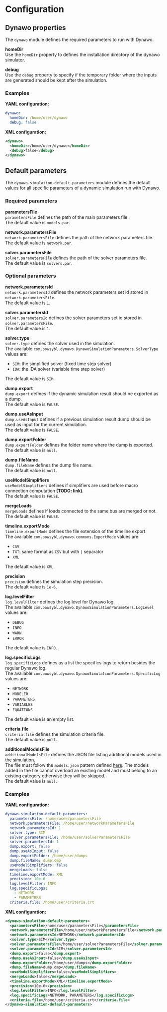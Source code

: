 # Configuration

## Dynawo properties
The `dynawo` module defines the required parameters to run with Dynawo.

**homeDir**  
Use the `homeDir` property to defines the installation directory of the dynawo simulator.

**debug**  
Use the `debug` property to specify if the temporary folder where the inputs are generated should be kept after the simulation.

### Examples

**YAML configuration:**
```yaml
dynawo:
  homeDir: /home/user/dynawo
  debug: false
```

**XML configuration:**
```xml
<dynawo>
  <homeDir>/home/user/dynawo</homeDir>
  <debug>false</debug>
</dynawo>
```

## Default parameters
The `dynawo-simulation-default-parameters` module defines the default values for all specific parameters of a dynamic simulation run with Dynawo.

### Required parameters

**parametersFile**  
`parametersFile` defines the path of the main parameters file.  
The default value is `models.par`.

**network.parametersFile**  
`network.parametersFile` defines the path of the network parameters file.  
The default value is `network.par`.

**solver.parametersFile**  
`solver.parametersFile` defines the path of the solver parameters file.  
The default value is `solvers.par`.

### Optional parameters

**network.parametersId**  
`network.parametersId` defines the network parameters set id stored in `network.parametersFile`.  
The default value is `1`.

**solver.parametersId**  
`solver.parametersId` defines the solver parameters set id stored in `solver.parametersFile`.  
The default value is `1`.

**solver.type**  
`solver.type` defines the solver used in the simulation.  
The available `com.powsybl.dynawo.DynawoSimulationParameters.SolverType` values are:
- `SIM`: the simplified solver (fixed time step solver)
- `IDA`: the IDA solver (variable time step solver)

The default value is `SIM`.

**dump.export**  
`dump.export` defines if the dynamic simulation result should be exported as a dump.  
The default value is `FALSE`.

**dump.useAsInput**  
`dump.useAsInput` defines if a previous simulation result dump should be used as input for the current simulation.  
The default value is `FALSE`.

**dump.exportFolder**  
`dump.exportFolder` defines the folder name where the dump is exported.  
The default value is `null`.

**dump.fileName**  
`dump.fileName` defines the dump file name.  
The default value is `null`.

**useModelSimplifiers**  
`useModelSimplifiers` defines if simplifiers are used before macro connection computation **(TODO: link)**.  
The default value is `FALSE`.

**mergeLoads**  
`mergeLoads` defines if loads connected to the same bus are merged or not.  
The default value is `FALSE`.

**timeline.exportMode**  
`timeline.exportMode` defines the file extension of the timeline export.  
The available `com.powsybl.dynawo.commons.ExportMode` values are:
- `CSV`
- `TXT`: same format as `CSV` but with `|` separator
- `XML`

The default value is `XML`.

**precision**  
`precision` defines the simulation step precision.  
The default value is `1e-6`.

**log.levelFilter**  
`log.levelFilter` defines the log level for Dynawo log.  
The available `com.powsybl.dynawo.DynawoSimulationParameters.LogLevel` values are:
- `DEBUG`
- `INFO`
- `WARN`
- `ERROR`

The default value is `INFO`.

**log.specificLogs**  
`log.specificLogs` defines as a list the specifics logs to return besides the regular Dynawo log.  
The available `com.powsybl.dynawo.DynawoSimulationParameters.SpecificLog` values are:
- `NETWORK`
- `MODELER`
- `PARAMETERS`
- `VARIABLES`
- `EQUATIONS`

The default value is an empty list.

**criteria.file**  
`criteria.file` defines the simulation criteria file.  
The default value is `null`.

**additionalModelsFile**  
`additionalModelsFile` defines the JSON file listing additional models used in the simulation.  
The file must follow the `models.json` pattern defined [here](dynamic-models-configuration.md#supported-models).
The models added in the file cannot overload an existing model and must belong to an existing category otherwise they will be skipped.  
The default value is `null`.

### Examples

**YAML configuration:**
```yaml
dynawo-simulation-default-parameters:
  parametersFile: /home/user/parametersFile
  network.parametersFile: /home/user/networkParametersFile
  network.parametersId: 1
  solver.type: SIM
  solver.parametersFile: /home/user/solverParametersFile
  solver.parametersId: 1
  dump.export: false
  dump.useAsInput: false
  dump.exportFolder: /home/user/dumps
  dump.fileName: dump.dmp
  useModelSimplifiers: false
  mergeLoads: false
  timeline.exportMode: XML
  precision: 10e-6
  log.levelFilter: INFO
  log.specificLogs:
    - NETWORK
    - PARAMETERS
  criteria.file: /home/user/criteria.crt
```

**XML configuration:**
```xml
<dynawo-simulation-default-parameters>
  <parametersFile>/home/user/parametersFile</parametersFile>
  <network.parametersFile>/home/user/networkParametersFile</network.parametersFile>
  <network.parametersId>NETWORK</network.parametersId>
  <solver.type>SIM</solver.type>
  <solver.parametersFile>/home/user/solverParametersFile</solver.parametersFile>
  <solver.parametersId>SIM</solver.parametersId>
  <dump.export>false</dump.export>
  <dump.useAsInput>false</dump.useAsInput> 
  <dump.exportFolder>/home/user/dumps</dump.exportFolder>
  <dump.fileName>dump.dmp</dump.fileName>
  <useModelSimplifiers>false</useModelSimplifiers>
  <mergeLoads>false</mergeLoads>
  <timeline.exportMode>XML</timeline.exportMode>
  <precision>10e-6</precision>
  <log.levelFilter>INFO</log.levelFilter>
  <log.specificLogs>NETWORK, PARAMETERS</log.specificLogs>
  <criteria.file>/home/user/criteria.crt</criteria.file>
</dynawo-simulation-default-parameters>
```
